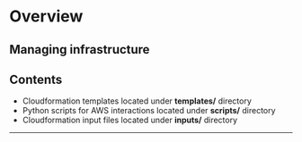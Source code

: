 # Overview
Managing infrastructure
---
## Contents
* Cloudformation templates located under **templates/** directory
* Python scripts for AWS interactions located under **scripts/** directory
* Cloudformation input files located under **inputs/** directory
---
